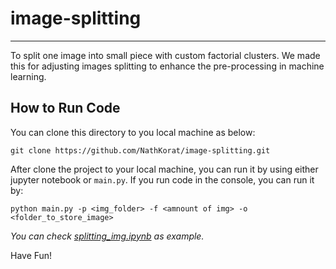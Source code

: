 # image-splitting
<hr>
To split one image into small piece with custom factorial clusters. We made this for adjusting images splitting to enhance the pre-processing in machine learning.

## How to Run Code
You can clone this directory to you local machine as below:

    git clone https://github.com/NathKorat/image-splitting.git

After clone the project to your local machine, you can run it by using either jupyter notebook or `main.py`. If you run code in the console, you can run it by:

    python main.py -p <img_folder> -f <amnount of img> -o <folder_to_store_image>

_You can check <a href="https://github.com/NathKorat/image-splitting/blob/main/learning_scipy_numpy.ipynb">splitting_img.ipynb</a> as example._

Have Fun!

